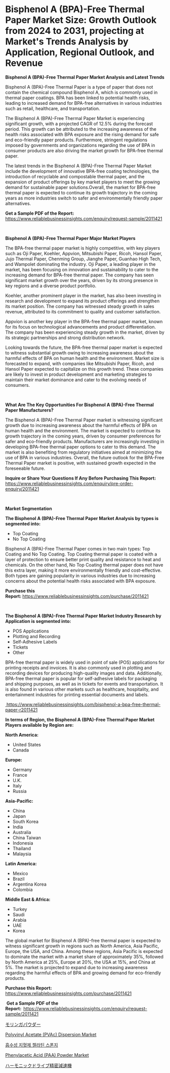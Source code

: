 <p><h1>Bisphenol A (BPA)-Free Thermal Paper Market Size: Growth Outlook from 2024 to 2031, projecting at Market's Trends Analysis by Application, Regional Outlook, and Revenue</h1></p><p><strong>Bisphenol A (BPA)-Free Thermal Paper Market Analysis and Latest Trends</strong></p>
<p><p>Bisphenol A (BPA)-Free Thermal Paper is a type of paper that does not contain the chemical compound Bisphenol A, which is commonly used in thermal paper coatings. BPA has been linked to potential health risks, leading to increased demand for BPA-free alternatives in various industries such as retail, healthcare, and transportation.</p><p>The Bisphenol A (BPA)-Free Thermal Paper Market is experiencing significant growth, with a projected CAGR of 12.5% during the forecast period. This growth can be attributed to the increasing awareness of the health risks associated with BPA exposure and the rising demand for safe and eco-friendly paper products. Furthermore, stringent regulations imposed by governments and organizations regarding the use of BPA in consumer products are also driving the market growth for BPA-free thermal paper.</p><p>The latest trends in the Bisphenol A (BPA)-Free Thermal Paper Market include the development of innovative BPA-free coating technologies, the introduction of recyclable and compostable thermal paper, and the expansion of product offerings by key market players to meet the growing demand for sustainable paper solutions.Overall, the market for BPA-free thermal paper is expected to continue its growth trajectory in the coming years as more industries switch to safer and environmentally friendly paper alternatives.</p></p>
<p><strong>Get a Sample PDF of the Report:&nbsp;</strong> <a href="https://www.reliablebusinessinsights.com/enquiry/request-sample/2011421">https://www.reliablebusinessinsights.com/enquiry/request-sample/2011421</a></p>
<p>&nbsp;</p>
<p><strong>Bisphenol A (BPA)-Free Thermal Paper Major Market Players</strong></p>
<p><p>The BPA-free thermal paper market is highly competitive, with key players such as Oji Paper, Koehler, Appvion, Mitsubishi Paper, Ricoh, Hansol Paper, Jujo Thermal Paper, Chenming Group, Jianghe Paper, Guanhao High Tech, and Wampolet dominating the industry. Oji Paper, a leading player in the market, has been focusing on innovation and sustainability to cater to the increasing demand for BPA-free thermal paper. The company has seen significant market growth over the years, driven by its strong presence in key regions and a diverse product portfolio.</p><p>Koehler, another prominent player in the market, has also been investing in research and development to expand its product offerings and strengthen its market position. The company has witnessed steady growth in sales revenue, attributed to its commitment to quality and customer satisfaction.</p><p>Appvion is another key player in the BPA-free thermal paper market, known for its focus on technological advancements and product differentiation. The company has been experiencing steady growth in the market, driven by its strategic partnerships and strong distribution network.</p><p>Looking towards the future, the BPA-free thermal paper market is expected to witness substantial growth owing to increasing awareness about the harmful effects of BPA on human health and the environment. Market size is forecasted to expand, with companies like Mitsubishi Paper, Ricoh, and Hansol Paper expected to capitalize on this growth trend. These companies are likely to invest in product development and marketing strategies to maintain their market dominance and cater to the evolving needs of consumers.</p></p>
<p>&nbsp;</p>
<p><strong>What Are The Key Opportunities For Bisphenol A (BPA)-Free Thermal Paper Manufacturers?</strong></p>
<p><p>The Bisphenol A (BPA)-Free Thermal Paper market is witnessing significant growth due to increasing awareness about the harmful effects of BPA on human health and the environment. The market is expected to continue its growth trajectory in the coming years, driven by consumer preferences for safer and eco-friendly products. Manufacturers are increasingly investing in developing BPA-free thermal paper options to cater to this demand. The market is also benefiting from regulatory initiatives aimed at minimizing the use of BPA in various industries. Overall, the future outlook for the BPA-Free Thermal Paper market is positive, with sustained growth expected in the foreseeable future.</p></p>
<p><strong>Inquire or Share Your Questions If Any Before Purchasing This Report:</strong> <a href="https://www.reliablebusinessinsights.com/enquiry/pre-order-enquiry/2011421">https://www.reliablebusinessinsights.com/enquiry/pre-order-enquiry/2011421</a></p>
<p>&nbsp;</p>
<p><strong>Market Segmentation</strong></p>
<p><strong>The Bisphenol A (BPA)-Free Thermal Paper Market Analysis by types is segmented into:</strong></p>
<p><ul><li>Top Coating</li><li>No Top Coating</li></ul></p>
<p><p>Bisphenol A (BPA)-Free Thermal Paper comes in two main types: Top Coating and No Top Coating. Top Coating thermal paper is coated with a layer of protection to ensure better print quality and resistance to heat and chemicals. On the other hand, No Top Coating thermal paper does not have this extra layer, making it more environmentally friendly and cost-effective. Both types are gaining popularity in various industries due to increasing concerns about the potential health risks associated with BPA exposure.</p></p>
<p><strong>Purchase this Report:&nbsp;</strong><a href="https://www.reliablebusinessinsights.com/purchase/2011421">https://www.reliablebusinessinsights.com/purchase/2011421</a></p>
<p>&nbsp;</p>
<p><strong>The Bisphenol A (BPA)-Free Thermal Paper Market Industry Research by Application is segmented into:</strong></p>
<p><ul><li>POS Applications</li><li>Plotting and Recording</li><li>Self-Adhesive Labels</li><li>Tickets</li><li>Other</li></ul></p>
<p><p>BPA-free thermal paper is widely used in point of sale (POS) applications for printing receipts and invoices. It is also commonly used in plotting and recording devices for producing high-quality images and data. Additionally, BPA-free thermal paper is popular for self-adhesive labels for packaging and shipping purposes, as well as in tickets for events and transportation. It is also found in various other markets such as healthcare, hospitality, and entertainment industries for printing essential documents and labels.</p></p>
<p><a href="https://www.reliablebusinessinsights.com/bisphenol-a-bpa-free-thermal-paper-r2011421">&nbsp;https://www.reliablebusinessinsights.com/bisphenol-a-bpa-free-thermal-paper-r2011421</a></p>
<p><strong>In terms of Region, the Bisphenol A (BPA)-Free Thermal Paper Market Players available by Region are:</strong></p>
<p>
    <p> <strong> North America: </strong>
        <ul>
            <li>United States</li>
            <li>Canada</li>
        </ul>
        </p> 
    <p> <strong> Europe: </strong>
        <ul>
            <li>Germany</li>
            <li>France</li>
            <li>U.K.</li>
            <li>Italy</li>
            <li>Russia</li>
        </ul>
        </p> 
    <p> <strong> Asia-Pacific: </strong>
        <ul>
            <li>China</li>
            <li>Japan</li>
            <li>South Korea</li>
            <li>India</li>
            <li>Australia</li>
            <li>China Taiwan</li>
            <li>Indonesia</li>
            <li>Thailand</li>
            <li>Malaysia</li>
        </ul>
        </p> 
    <p> <strong> Latin America: </strong>
        <ul>
            <li>Mexico</li>
            <li>Brazil</li>
            <li>Argentina Korea</li>
            <li>Colombia</li>
        </ul>
        </p> 
    <p> <strong> Middle East & Africa: </strong>
        <ul>
            <li>Turkey</li>
            <li>Saudi</li>
            <li>Arabia</li>
            <li>UAE</li>
            <li>Korea</li>
        </ul>
    </p>
    </p>
<p><p>The global market for Bisphenol A (BPA)-free thermal paper is expected to witness significant growth in regions such as North America, Asia Pacific, Europe, the USA, and China. Among these regions, Asia Pacific is expected to dominate the market with a market share of approximately 35%, followed by North America at 25%, Europe at 20%, the USA at 15%, and China at 5%. The market is projected to expand due to increasing awareness regarding the harmful effects of BPA and growing demand for eco-friendly products.</p></p>
<p><strong>Purchase this Report: </strong><a href="https://www.reliablebusinessinsights.com/purchase/2011421">https://www.reliablebusinessinsights.com/purchase/2011421</a></p>
<p>&nbsp;<strong>Get a Sample PDF of the Report:&nbsp;&nbsp;</strong><a href="https://www.reliablebusinessinsights.com/enquiry/request-sample/2011421">https://www.reliablebusinessinsights.com/enquiry/request-sample/2011421</a></p>
<p><strong></strong></p>
<p><p><a href="https://github.com/kegley4963/Market-Research-Report-List-1/blob/main/4486455139488.md">モリンガパウダー</a></p><p><a href="https://github.com/huqhwmcs55/Market-Research-Report-List-1/blob/main/polyvinyl-acetate-pvac-dispersion-market.md">Polyvinyl Acetate (PVAc) Dispersion Market</a></p><p><a href="https://github.com/RickyMetzDVM/Market-Research-Report-List-1/blob/main/5592549145826.md">흡수성 지혈제 젤라틴 스폰지</a></p><p><a href="https://github.com/dancokkoe288/Market-Research-Report-List-1/blob/main/phenylacetic-acid-paa-powder-market.md">Phenylacetic Acid (PAA) Powder Market</a></p><p><a href="https://github.com/LuzHills1972/Market-Research-Report-List-1/blob/main/1618712139489.md">ハーモニックドライブ精密減速機</a></p></p>